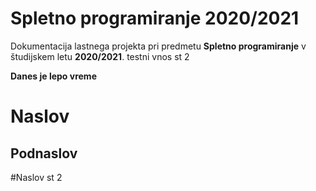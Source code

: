 # Spletno programiranje 2020/2021

Dokumentacija lastnega projekta pri predmetu **Spletno programiranje** v študijskem letu **2020/2021**.
testni vnos st 2

**Danes je lepo vreme**

# Naslov

## Podnaslov










#Naslov st 2
